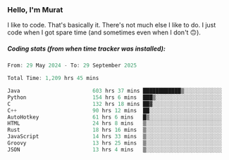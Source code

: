 ### Hello, I'm Murat

I like to code. That's basically it. There's not much else I like to do. I just code when I got spare time (and sometimes even when I don't 🙃).

##### Coding stats (from when time tracker was installed):
<!--START_SECTION:wakatime-->

```cpp
From: 29 May 2024 - To: 29 September 2025

Total Time: 1,209 hrs 45 mins

Java                       603 hrs 37 mins ████████████▒░░░░░░░░░░░░   49.62 %
Python                     154 hrs 6 mins  ███▒░░░░░░░░░░░░░░░░░░░░░   12.67 %
C                          132 hrs 18 mins ██▓░░░░░░░░░░░░░░░░░░░░░░   10.87 %
C++                        90 hrs 12 mins  ██░░░░░░░░░░░░░░░░░░░░░░░   07.42 %
AutoHotkey                 61 hrs 6 mins   █▒░░░░░░░░░░░░░░░░░░░░░░░   05.02 %
HTML                       24 hrs 8 mins   ▒░░░░░░░░░░░░░░░░░░░░░░░░   01.98 %
Rust                       18 hrs 16 mins  ▒░░░░░░░░░░░░░░░░░░░░░░░░   01.50 %
JavaScript                 14 hrs 33 mins  ▒░░░░░░░░░░░░░░░░░░░░░░░░   01.20 %
Groovy                     13 hrs 25 mins  ▒░░░░░░░░░░░░░░░░░░░░░░░░   01.10 %
JSON                       13 hrs 4 mins   ▒░░░░░░░░░░░░░░░░░░░░░░░░   01.08 %
```

<!--END_SECTION:wakatime-->

